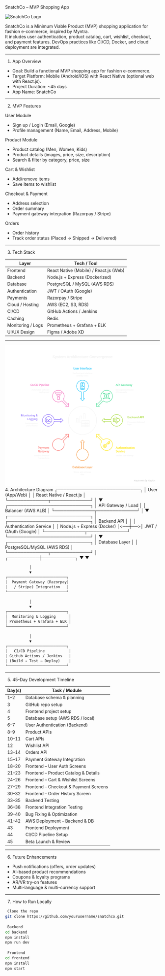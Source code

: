  SnatchCo – MVP Shopping App

![SnatchCo Logo](./assets/app.png)

SnatchCo is a Minimum Viable Product (MVP) shopping application for fashion e-commerce, inspired by Myntra.  
It includes user authentication, product catalog, cart, wishlist, checkout, and payment features. DevOps practices like CI/CD, Docker, and cloud deployment are integrated.

---

 1. App Overview
- Goal: Build a functional MVP shopping app for fashion e-commerce.  
- Target Platform: Mobile (Android/iOS) with React Native (optional web with React.js).  
- Project Duration: ~45 days  
- App Name: SnatchCo  

---

 2. MVP Features

 User Module
- Sign up / Login (Email, Google)  
- Profile management (Name, Email, Address, Mobile)  

 Product Module
- Product catalog (Men, Women, Kids)  
- Product details (images, price, size, description)  
- Search & filter by category, price, size  

 Cart & Wishlist
- Add/remove items  
- Save items to wishlist  

 Checkout & Payment
- Address selection  
- Order summary  
- Payment gateway integration (Razorpay / Stripe)  

 Orders
- Order history  
- Track order status (Placed → Shipped → Delivered)  

---

 3. Tech Stack

| Layer                | Tech / Tool |
|---------------------|------------|
| Frontend            | React Native (Mobile) / React.js (Web) |
| Backend             | Node.js + Express (Dockerized) |
| Database            | PostgreSQL / MySQL (AWS RDS) |
| Authentication      | JWT / OAuth (Google) |
| Payments            | Razorpay / Stripe |
| Cloud / Hosting     | AWS (EC2, S3, RDS) |
| CI/CD               | GitHub Actions / Jenkins |
| Caching             | Redis |
| Monitoring / Logs   | Prometheus + Grafana + ELK |
| UI/UX Design        | Figma / Adobe XD |

---
![architecture Logo](./assets/architecture.png)
 4. Architecture Diagram
                   ┌───────────────────────────┐
                   │        User (App/Web)     │
                   │  React Native / React.js  │
                   └─────────────┬─────────────┘
                                 │
                                 ▼
                   ┌───────────────────────────┐
                   │     API Gateway / Load    │
                   │      Balancer (AWS ALB)   │
                   └─────────────┬─────────────┘
                                 │
                                 ▼
 ┌───────────────────────────┐   │   ┌───────────────────────────┐
 │        Backend API         │   │   │  Authentication Service   │
 │ Node.js + Express (Docker) │<──┼──>│   JWT / OAuth (Google)    │
 └─────────────┬─────────────┘       └───────────────────────────┘
               │
               ▼
 ┌───────────────────────────┐
 │     Database Layer         │
 │ PostgreSQL/MySQL (AWS RDS) │
 └─────────────┬─────────────┘
               │
    ┌──────────┼───────────┐
    ▼                      ▼

               │
               ▼
    ┌───────────────────────────┐
    │  Payment Gateway (Razorpay│
    │   / Stripe) Integration   │
    └───────────────────────────┘

               │
               ▼
    ┌───────────────────────────┐
    │  Monitoring & Logging      │
    │ Prometheus + Grafana + ELK │
    └───────────────────────────┘

               │
               ▼
    ┌───────────────────────────┐
    │   CI/CD Pipeline           │
    │ GitHub Actions / Jenkins   │
    │ (Build → Test → Deploy)    │
    └───────────────────────────┘



---

 5. 45-Day Development Timeline

| Day(s)       | Task / Module                                      |
|--------------|---------------------------------------------------|
| 1–2          | Database schema & planning                         |
| 3            | GitHub repo setup                                  |
| 4            | Frontend project setup                              |
| 5            | Database setup (AWS RDS / local)                  |
| 6–7          | User Authentication (Backend)                     |
| 8–9          | Product APIs                                      |
| 10–11        | Cart APIs                                         |
| 12           | Wishlist API                                      |
| 13–14        | Orders API                                        |
| 15–17        | Payment Gateway Integration                        |
| 18–20        | Frontend – User Auth Screens                        |
| 21–23        | Frontend – Product Catalog & Details               |
| 24–26        | Frontend – Cart & Wishlist Screens                 |
| 27–29        | Frontend – Checkout & Payment Screens              |
| 30–32        | Frontend – Order History Screen                     |
| 33–35        | Backend Testing                                   |
| 36–38        | Frontend Integration Testing                        |
| 39–40        | Bug Fixing & Optimization                           |
| 41–42        | AWS Deployment – Backend & DB                       |
| 43           | Frontend Deployment                                 |
| 44           | CI/CD Pipeline Setup                                 |
| 45           | Beta Launch & Review                                 |

---

 6. Future Enhancements
- Push notifications (offers, order updates)  
- AI-based product recommendations  
- Coupons & loyalty programs  
- AR/VR try-on features  
- Multi-language & multi-currency support  

---

 7. How to Run Locally

```bash
 Clone the repo
git clone https://github.com/yourusername/snatchco.git

 Backend
cd backend
npm install
npm run dev

 Frontend
cd frontend
npm install
npm start

